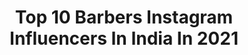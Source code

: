 ---
title: Top 10 Barbers Instagram Influencers In India In 2021
description: >-
  Find top barbers Instagram influencers in India in 2021. Most popular hashtags: #barber #fashion #barbershop #style.
platform: Instagram
hits: 57
text_top: Identify the top-rated Instagram accounts on inBeat.
text_bottom: Our search engine holds 57 Instagram influencers like this in India for you to contact.
profiles:
  - username: "zaid_zabardast"
    fullname: >-
      ZAID  KHAN | MEN'S FASHION 👔
    bio: >-
      -influencer/blogger -📍Mumbai/bhopal -Men’s barber 💈 Second account @zaidkhan.hair -📩Dm for collaboration/promotion
    location: "India"
    followers: 25171
    engagement: 1435
    commentsToLikes: 0.022815
    id: ck13d0zhi344h0i19byopy27k
    verified: false
    hashtags: "#reels, #fashionblogger, #menshair, #streetstyle"
  - username: "allothompson"
    fullname: >-
      Diallo Thompson
    bio: >-
      Diallo "Allo" Thompson ACTOR - FILM MAKER 🎥 "Kenny" in Barbershop The Next Cut “Cj” in Freshman Year on NETFLIX Facebook: allothompson MY YOUTUBE 👇🏾
    location: "India"
    followers: 13752
    engagement: 558
    commentsToLikes: 0.082357
    id: ckap7rflyl8f60i78cy1pf052
    verified: false
    hashtags: "#explore, #movie, #love, #barbershop3"
  - username: "italia_barber_society"
    fullname: >-
      IBS 💈Italia Barber Society 💈
    bio: >-
      Una barberia classica con lo spirito moderno ✂️💈 OUR DREAM TEAM @notordinarybarber @alovalovayeah @alexander_elprimero 💈 Prenota da app ⬇️
    location: "India"
    followers: 27760
    engagement: 124
    commentsToLikes: 0.034464
    id: ck5zr6ye6w0zr0i14m0ne2jkk
    verified: false
    hashtags: "#barbershopconnect, #showcasebarbers, #wahlpro, #btcbigshot2020"
  - username: "mr.bluestyles"
    fullname: >-
      men's Hairstyles 👦
    bio: >-
      • Turn on post notification 🔔 •With us you can find the perfect fashion tips and hairstyles for you 💇‍♂️ • Follow @mr.bluestyles 👀 for more 🔥
    location: "India"
    followers: 42585
    engagement: 704
    commentsToLikes: 0.016764
    id: ckf5kygaunofh0j23rgqtu7p2
    verified: false
    hashtags: "#baldfade, #hairproduct, #barbershopconnect, #barbershop"
  - username: "mia_siva_leone"
    fullname: >-
      🛡️🇸‌🇮‌🇻‌🇦‌🇳‌🇪‌🇸‌🇭‌🕉️ ☯️
    bio: >-
      தமிழ்🇮🇳|தாய்❤️|நட்பு👬 ✝️ 🕉️ ☪️ 🔥GoaL iS To DiE wiTh MeMoriEs nOt WiTh DreaMs🏍️ ⚔️Bearded LioNs⚔️🦁 🅱️+ve💙 ViLLaiNS😎 Traveller✈️ BISHOPian 1️⃣MC ⏩⏭️🎵⏪⏮️
    location: "India"
    followers: 4744
    engagement: 1096
    commentsToLikes: 0.030507
    id: ckf5xfos0vhka0j23937i3nxc
    verified: false
    hashtags: "#villain, #beardfashion, #photography, #beardwash"
  - username: "amityashwant_hair"
    fullname: >-
      Amit Yashwant
    bio: >-
      ▪@tigerjackieshroff Hair Stylist ▫Studied at @sassoonacademyofficial - UK ▪ Co-founder of @manemaniac_hairstudio ▫ Contact: + 7506950380☎️ ◾️📍Mumbai
    location: "India"
    followers: 34602
    engagement: 313
    commentsToLikes: 0.026523
    id: ck6uatmj55l3p0j71x8iq7ocb
    verified: true
    hashtags: "#barbershop, #haircolor, #hairstylist, #india"
  - username: "sheharyar321"
    fullname: >-
      MALIK SHEHARYAR
    bio: >-
      MODEL/ACTOR/INFLUENCER LESMILLS certified YOGA and GRIT trainer.💪 REIKI, DANCING, ART. 💜 FREE SOUL 👻
    location: "India"
    followers: 21301
    engagement: 438
    commentsToLikes: 0.024329
    id: ck5q2lxewgnyd0i11fz4vrn08
    verified: false
    hashtags: "#barber, #instagram, #actor, #gentleman"
  - username: "stylexplore"
    fullname: >-
      Fashion 💖 Style 💖 Beauty
    bio: >-
      👗Ɇxploring different styles everyday! ❣️ Follow us for daily inspiration 📩 DM For Features, PR & Paid Promos
    location: "India"
    followers: 217421
    engagement: 385
    commentsToLikes: 0.007709
    id: ck8t9puf6owkm0j78756xdtdo
    verified: false
    hashtags: "#forbeauty, #fashionsta, #longhair, #emohairstyle"
  - username: "rtb_cutz"
    fullname: >-
      DETAILS
    bio: >-
      2022 #live #love #laugh 💈Natural 🇬🇧🇯🇲 Subscribe to YouTube Channel
    location: "India"
    followers: 20743
    engagement: 556
    commentsToLikes: 0.014254
    id: ck5qaqgpzhqo50i117nsosoz7
    verified: false
    hashtags: "#360waves, #barber, #explorepage, #ukbarber"
  - username: "editing_trends"
    fullname: >-
      Editing_Trends
    bio: >-
      👉Believe Yourself💯 ◆Trending Photo's📸, Fashion💃 Lifestyles✈ 👉Platform To Showcase Your Talent👔 ☢️ #editingtrends 📥DM For Collaboration
    location: "India"
    followers: 368312
    engagement: 285
    commentsToLikes: 0.017074
    id: ck15s0yhkaor20i19reg196gw
    verified: false
    hashtags: "#art, #carryminatimemes, #instagood, #tiktok"
---